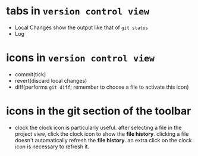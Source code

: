 # tabs in `version control view`
- Local Changes
  show the output like that of `git status`
- Log

# icons in `version control view`
- commit(tick)
- revert(discard local changes)
- diff(performs `git diff`; remember to choose a file to activate this icon)

# icons in the git section of the toolbar
- clock
the clock icon is particularly useful. after selecting a file in the project view, click the clock icon to 
show the **file history**. clicking a file doesn't automatically refresh the **file history**. an extra click
on the clock icon is necessary to refresh it.